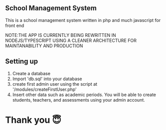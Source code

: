 ## School Management System

This is a school management system written in php and much javascript for front end

NOTE:THE APP IS CURRENTLY BEING REWRITTEN IN NODEJS/TYPESCRIPT USING A CLEANER ARCHITECTURE FOR MAINTANABILITY AND PRODUCTION

## Setting up

1) Create a database
2) Import 'db.sql' into your database
3) create first admin user using the script at '/modules/createFirstUser.php'
4) Insert other data such as academic periods. You will be able to create students, teachers, and assessments using your admin account.

# Thank you 😇
